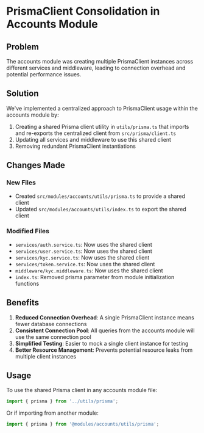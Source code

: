 # PrismaClient Consolidation in Accounts Module

## Problem
The accounts module was creating multiple PrismaClient instances across different services and middleware, leading to connection overhead and potential performance issues.

## Solution
We've implemented a centralized approach to PrismaClient usage within the accounts module by:

1. Creating a shared Prisma client utility in `utils/prisma.ts` that imports and re-exports the centralized client from `src/prisma/client.ts`
2. Updating all services and middleware to use this shared client
3. Removing redundant PrismaClient instantiations

## Changes Made

### New Files
- Created `src/modules/accounts/utils/prisma.ts` to provide a shared client
- Updated `src/modules/accounts/utils/index.ts` to export the shared client

### Modified Files
- `services/auth.service.ts`: Now uses the shared client
- `services/user.service.ts`: Now uses the shared client
- `services/kyc.service.ts`: Now uses the shared client
- `services/token.service.ts`: Now uses the shared client
- `middleware/kyc.middleware.ts`: Now uses the shared client
- `index.ts`: Removed prisma parameter from module initialization functions

## Benefits

1. **Reduced Connection Overhead**: A single PrismaClient instance means fewer database connections
2. **Consistent Connection Pool**: All queries from the accounts module will use the same connection pool
3. **Simplified Testing**: Easier to mock a single client instance for testing
4. **Better Resource Management**: Prevents potential resource leaks from multiple client instances

## Usage

To use the shared Prisma client in any accounts module file:

```typescript
import { prisma } from '../utils/prisma';
```

Or if importing from another module:

```typescript
import { prisma } from '@modules/accounts/utils/prisma';
```
